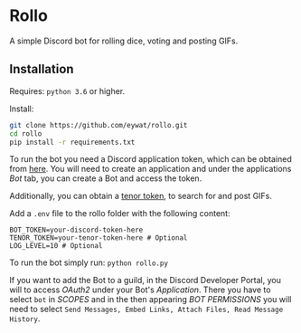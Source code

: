 # Rollo
A simple Discord bot for rolling dice, voting and posting GIFs.

## Installation 
Requires: `python 3.6` or higher. 

Install:
```bash
git clone https://github.com/eywat/rollo.git
cd rollo 
pip install -r requirements.txt
```
To run the bot you need a Discord application token, which can be obtained from [here](https://discord.com/developers/applications).
You will need to create an application and under the applications _Bot_ tab, you can create a Bot and access the token. 

Additionally, you can obtain a [tenor token](https://tenor.com/developer/keyregistration), to search for and post GIFs. 

Add a `.env` file to the rollo folder with the following content: 
```
BOT_TOKEN=your-discord-token-here
TENOR_TOKEN=your-tenor-token-here # Optional
LOG_LEVEL=10 # Optional
```

To run the bot simply run: `python rollo.py`

If you want to add the Bot to a guild, in the Discord Developer Portal, you will to access _OAuth2_ under your Bot's _Application_. There you have to select `bot` in _SCOPES_ and in the then appearing _BOT PERMISSIONS_ you will need to select `Send Messages, Embed Links, Attach Files, Read Message History`.
